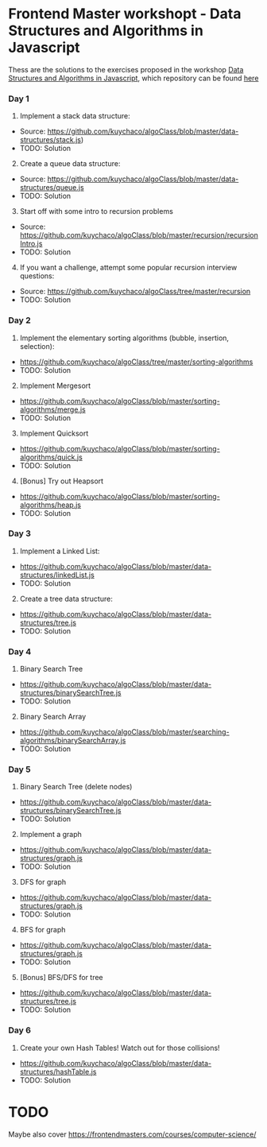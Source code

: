 # Frontend Master workshopt - Data Structures and Algorithms in Javascript
Thess are the solutions to the exercises proposed in the workshop [Data Structures and Algorithms in Javascript](https://frontendmasters.com/courses/data-structures-algorithms/), which repository can be found [here](https://github.com/kuychaco/algoClass)

### Day 1
1. Implement a stack data structure:
  - Source: https://github.com/kuychaco/algoClass/blob/master/data-structures/stack.js)
  - TODO: Solution
2. Create a queue data structure:
  - Source: https://github.com/kuychaco/algoClass/blob/master/data-structures/queue.js
  - TODO: Solution
3. Start off with some intro to recursion problems
  - Source: https://github.com/kuychaco/algoClass/blob/master/recursion/recursionIntro.js
  - TODO: Solution
4. If you want a challenge, attempt some popular recursion interview questions:
  - Source: https://github.com/kuychaco/algoClass/tree/master/recursion
  - TODO: Solution

### Day 2
1. Implement the elementary sorting algorithms (bubble, insertion, selection):
  - https://github.com/kuychaco/algoClass/tree/master/sorting-algorithms
  - TODO: Solution
2. Implement Mergesort
  - https://github.com/kuychaco/algoClass/blob/master/sorting-algorithms/merge.js
  - TODO: Solution
3. Implement Quicksort
  - https://github.com/kuychaco/algoClass/blob/master/sorting-algorithms/quick.js
  - TODO: Solution
4. [Bonus] Try out Heapsort
  - https://github.com/kuychaco/algoClass/blob/master/sorting-algorithms/heap.js
  - TODO: Solution

### Day 3
1. Implement a Linked List:
  - https://github.com/kuychaco/algoClass/blob/master/data-structures/linkedList.js
  - TODO: Solution
2. Create a tree data structure:
  - https://github.com/kuychaco/algoClass/blob/master/data-structures/tree.js
  - TODO: Solution

### Day 4
1. Binary Search Tree
  - https://github.com/kuychaco/algoClass/blob/master/data-structures/binarySearchTree.js
  - TODO: Solution
2. Binary Search Array
  - https://github.com/kuychaco/algoClass/blob/master/searching-algorithms/binarySearchArray.js
  - TODO: Solution

### Day 5
1. Binary Search Tree (delete nodes)
  - https://github.com/kuychaco/algoClass/blob/master/data-structures/binarySearchTree.js
  - TODO: Solution
2. Implement a graph
  - https://github.com/kuychaco/algoClass/blob/master/data-structures/graph.js
  - TODO: Solution
3. DFS for graph
  - https://github.com/kuychaco/algoClass/blob/master/data-structures/graph.js
  - TODO: Solution
4. BFS for graph
  - https://github.com/kuychaco/algoClass/blob/master/data-structures/graph.js
  - TODO: Solution
5. [Bonus] BFS/DFS for tree
  - https://github.com/kuychaco/algoClass/blob/master/data-structures/tree.js
  - TODO: Solution

### Day 6
1. Create your own Hash Tables! Watch out for those collisions!
  - https://github.com/kuychaco/algoClass/blob/master/data-structures/hashTable.js
  - TODO: Solution

# TODO
Maybe also cover https://frontendmasters.com/courses/computer-science/
